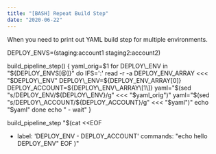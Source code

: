 ```yaml
---
title: "[BASH] Repeat Build Step"
date: "2020-06-22"
---
```


When you need to print out YAML build step for multiple environments.

DEPLOY\_ENVS=(staging:account1 staging2:account2)

build\_pipeline\_step() {
  yaml\_orig=$1
  for DEPLOY\_ENV in "${DEPLOY\_ENVS\[@\]}"
    do
      IFS=':' read -r -a DEPLOY\_ENV\_ARRAY <<< "$DEPLOY\_ENV"
      DEPLOY\_ENV=${DEPLOY\_ENV\_ARRAY\[0\]}
      DEPLOY\_ACCOUNT=${DEPLOY\_ENV\_ARRAY\[1\]}
      yaml="$(sed "s/DEPLOY\_ENV/${DEPLOY\_ENV}/g" <<< "$yaml\_orig")"
      yaml="$(sed "s/DEPLOY\_ACCOUNT/${DEPLOY\_ACCOUNT}/g" <<< "$yaml")"
      echo "$yaml"
    done
   echo "  - wait"
}

build\_pipeline\_step "$(cat <<EOF
  - label: 'DEPLOY\_ENV - DEPLOY\_ACCOUNT'
    commands: "echo hello DEPLOY\_ENV"
EOF
)"
